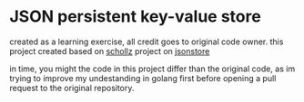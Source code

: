 # JSON persistent key-value store

created as a learning exercise, all credit goes to original code owner.
this project created based on [schollz](https://github.com/schollz) project on [jsonstore](https://github.com/schollz/jsonstore)

in time, you might the code in this project differ than the original code, as im trying to improve my undestanding in golang first before opening a pull request to the original repository.